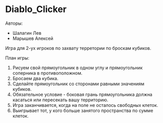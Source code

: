 # Diablo_Clicker

Авторы:
  - Шалагин Лев
  - Марышев Алексей

Игра для 2-ух игроков по захвату терретории по броскам кубиков.

План игры:
1. Рисуем свой прямоугольник в одном углу и прямоугольник соперника в противоположном.
2. Бросаем два кубика.
3. Сделайте прямоугольник со сторонами равными значениям кубиков.
4. Обязательное условие - боковая грань прямоугольника должна касаться или пересекать вашу территорию.
6. Игра заканчивается, когда на поле не осталось свободных клеток.
7. Выигрывает тот, у кого больше занятого пространства по сумме клеток.

